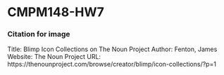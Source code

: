 # CMPM148-HW7

<h3>Citation for image</h3>
Title: Blimp Icon Collections on The Noun Project
Author: Fenton, James
Website: The Noun Project
URL: https://thenounproject.com/browse/creator/blimp/icon-collections/?p=1
